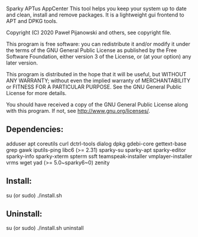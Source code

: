 Sparky APTus AppCenter
This tool helps you keep your system up to date and clean, install and remove packages. It is a lightweight gui frontend to APT and DPKG tools.

Copyright (C) 2020 Paweł Pijanowski and others, see copyright file.

This program is free software: you can redistribute it and/or modify
it under the terms of the GNU General Public License as published by
the Free Software Foundation, either version 3 of the License, or
(at your option) any later version.

This program is distributed in the hope that it will be useful,
but WITHOUT ANY WARRANTY; without even the implied warranty of
MERCHANTABILITY or FITNESS FOR A PARTICULAR PURPOSE.  See the
GNU General Public License for more details.

You should have received a copy of the GNU General Public License
along with this program.  If not, see <http://www.gnu.org/licenses/>.

Dependencies:
-------------
adduser apt coreutils curl dctrl-tools dialog dpkg gdebi-core gettext-base grep gawk iputils-ping libc6 (>= 2.31) sparky-su sparky-apt sparky-editor sparky-info sparky-xterm spterm ssft teamspeak-installer vmplayer-installer vrms wget yad (>= 5.0~sparky6~0) zenity

Install:
-------------
su (or sudo) 
./install.sh

Uninstall:
-------------
su (or sudo)
./install.sh uninstall
